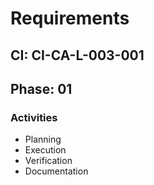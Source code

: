 # Requirements

## CI: CI-CA-L-003-001
## Phase: 01

### Activities
- Planning
- Execution
- Verification
- Documentation
